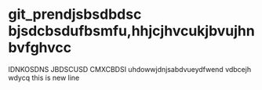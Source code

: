 # git_prendjsbsdbdsc bjsdcbsdufbsmfu,hhjcjhvcukjbvujhnbvfghvcc
IDNKOSDNS JBDSCUSD CMXCBDSI
uhdowwjdnjsabdvueydfwend vdbcejh wdycq
this is new line
